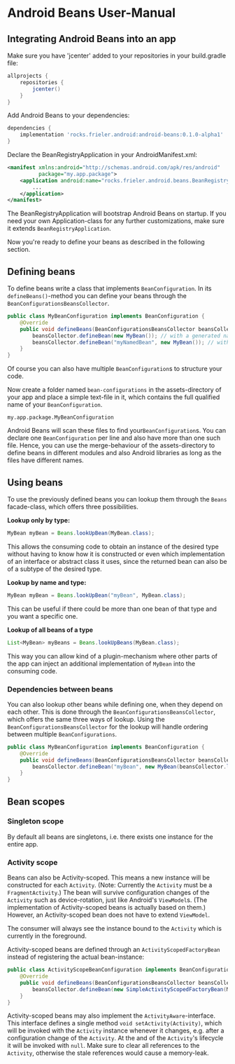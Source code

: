 # Android Beans User-Manual


## Integrating Android Beans into an app

Make sure you have 'jcenter' added to your repositories in your build.gradle file:
```groovy
allprojects {
    repositories {
        jcenter()
    }
}
```

Add Android Beans to your dependencies:
```groovy
dependencies {
    implementation 'rocks.frieler.android:android-beans:0.1.0-alpha1'
}
```

Declare the BeanRegistryApplication in your AndroidManifest.xml:
```xml
<manifest xmlns:android="http://schemas.android.com/apk/res/android"
          package="my.app.package">
    <application android:name="rocks.frieler.android.beans.BeanRegistryApplication">
        ...
    </application>
</manifest>
```
The BeanRegistryApplication will bootstrap Android Beans on startup. If you need your own Application-class for any
further customizations, make sure it extends `BeanRegistryApplication`.

Now you're ready to define your beans as described in the following section.


## Defining beans

To define beans write a class that implements `BeanConfiguration`. In its `defineBeans()`-method you can define your
beans through the `BeanConfigurationsBeansCollector`.
```java
public class MyBeanConfiguration implements BeanConfiguration {
    @Override
    public void defineBeans(BeanConfigurationsBeansCollector beansCollector) {
        beansCollector.defineBean(new MyBean()); // with a generated name
        beansCollector.defineBean("myNamedBean", new MyBean()); // with an explicit name
    }
}
```
Of course you can also have multiple `BeanConfiguration`s to structure your code.

Now create a folder named `bean-configurations` in the assets-directory of your app and place a simple text-file in it,
which contains the full qualified name of your `BeanConfiguration`.
```text
my.app.package.MyBeanConfiguration
```
Android Beans will scan these files to find your`BeanConfiguration`s. You can declare one `BeanConfiguration` per line
and also have more than one such file. Hence, you can use the merge-behaviour of the assets-directory to define beans in
different modules and also Android libraries as long as the files have different names.


## Using beans

To use the previously defined beans you can lookup them through the `Beans` facade-class, which offers three
possibilities.

**Lookup only by type:**
```java
MyBean myBean = Beans.lookUpBean(MyBean.class);
```
This allows the consuming code to obtain an instance of the desired type without having to know how it is constructed
or even which implementation of an interface or abstract class it uses, since the returned bean can also be of a subtype
of the desired type. 

**Lookup by name and type:**
```java
MyBean myBean = Beans.lookUpBean("myBean", MyBean.class);
```
This can be useful if there could be more than one bean of that type and you want a specific one.

**Lookup of all beans of a type**
```java
List<MyBean> myBeans = Beans.lookUpBeans(MyBean.class);
```
This way you can allow kind of a plugin-mechanism where other parts of the app can inject an additional implementation
of `MyBean` into the consuming code.

### Dependencies between beans 

You can also lookup other beans while defining one, when they depend on each other. This is done through the
`BeanConfigurationsBeansCollector`, which offers the same three ways of lookup. Using the
`BeanConfigurationsBeansCollector` for the lookup will handle ordering between multiple `BeanConfigurations`.
```java
public class MyBeanConfiguration implements BeanConfiguration {
    @Override
    public void defineBeans(BeanConfigurationsBeansCollector beansCollector) {
        beansCollector.defineBean("myBean", new MyBean(beansCollector.lookUpBean(MyDependency.class)));
    }
}
```


## Bean scopes

### Singleton scope

By default all beans are singletons, i.e. there exists one instance for the entire app.

### Activity scope

Beans can also be Activity-scoped. This means a new instance will be constructed for each `Activity`. (Note: Currently
the `Activity` must be a `FragmentActivity`.)
The bean will survive configuration changes of the `Activity` such as device-rotation, just like Android's `ViewModel`s.
(The implementation of Activity-scoped beans is actually based on them.) However, an Activity-scoped bean does not have
to extend `ViewModel`.

The consumer will always see the instance bound to the `Activity` which is currently in the foreground.

Activity-scoped beans are defined through an `ActivityScopedFactoryBean` instead of registering the actual
bean-instance:
```java
public class ActivityScopeBeanConfiguration implements BeanConfiguration {
    @Override
    public void defineBeans(BeanConfigurationsBeansCollector beansCollector) {
        beansCollector.defineBean(new SimpleActivityScopedFactoryBean(MyBean.class, MyBean::new));
    }
}
```

Activity-scoped beans may also implement the `ActivityAware`-interface. This interface defines a single method
`void setActivity(Activity)`, which will be invoked with the `Activity` instance whenever it changes, e.g. after a
configuration change of the `Activity`. At the and of the `Activity`'s lifecycle it will be invoked with `null`. Make
sure to clear all references to the `Activity`, otherwise the stale references would cause a memory-leak.
